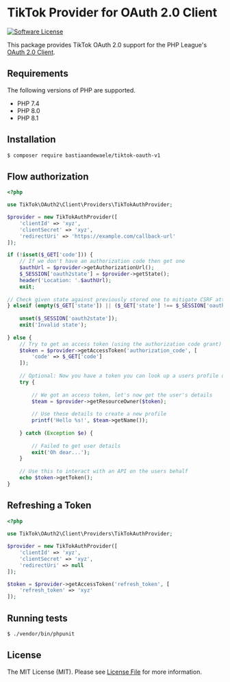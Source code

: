 # TikTok Provider for OAuth 2.0 Client

[![Software License](https://img.shields.io/badge/license-MIT-brightgreen.svg?style=flat-square)](https://github.com/bastiaandewaele/tiktok-oauth2-v1/blob/master/LICENSE.md)

This package provides TikTok OAuth 2.0 support for the PHP League's [OAuth 2.0 Client](https://github.com/thephpleague/oauth2-client).

## Requirements

The following versions of PHP are supported. 

* PHP 7.4
* PHP 8.0
* PHP 8.1

## Installation

```bash
$ composer require bastiaandewaele/tiktok-oauth-v1
```

## Flow authorization

```php 
<?php 

use TikTok\OAuth2\Client\Providers\TikTokAuthProvider;

$provider = new TikTokAuthProvider([
    'clientId' => 'xyz',
    'clientSecret' => 'xyz',
    'redirectUri' => 'https://example.com/callback-url'
]);

if (!isset($_GET['code'])) {
    // If we don't have an authorization code then get one
    $authUrl = $provider->getAuthorizationUrl();
    $_SESSION['oauth2state'] = $provider->getState();
    header('Location: '.$authUrl);
    exit;
  
// Check given state against previously stored one to mitigate CSRF attack
} elseif (empty($_GET['state']) || ($_GET['state'] !== $_SESSION['oauth2state'])) {
 
    unset($_SESSION['oauth2state']);
    exit('Invalid state');
 
} else {
    // Try to get an access token (using the authorization code grant)
    $token = $provider->getAccessToken('authorization_code', [
        'code' => $_GET['code']
    ]);
 
    // Optional: Now you have a token you can look up a users profile data
    try {
 
        // We got an access token, let's now get the user's details
        $team = $provider->getResourceOwner($token);
 
        // Use these details to create a new profile
        printf('Hello %s!', $team->getName());
 
    } catch (Exception $e) {
 
        // Failed to get user details
        exit('Oh dear...');
    }
 
    // Use this to interact with an API on the users behalf
    echo $token->getToken();
}
```

## Refreshing a Token
```php 
<?php
 
use TikTok\OAuth2\Client\Providers\TikTokAuthProvider;

$provider = new TikTokAuthProvider([
    'clientId' => 'xyz',
    'clientSecret' => 'xyz',
    'redirectUri' => null
]);

$token = $provider->getAccessToken('refresh_token', [
    'refresh_token' => 'xyz'
]);
```

## Running tests

```bash 
$ ./vendor/bin/phpunit
```

## License

The MIT License (MIT). Please see [License File](https://github.com/bastiaandewaele/tiktok-oauth2-v1/blob/master/LICENSE.md) for more information.